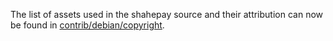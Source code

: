 The list of assets used in the shahepay source and their attribution can now be found in [contrib/debian/copyright](../contrib/debian/copyright).
